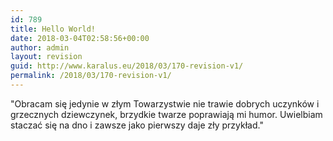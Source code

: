 ```yaml
---
id: 789
title: Hello World!
date: 2018-03-04T02:58:56+00:00
author: admin
layout: revision
guid: http://www.karalus.eu/2018/03/170-revision-v1/
permalink: /2018/03/170-revision-v1/
---
```

"Obracam się jedynie w złym Towarzystwie nie trawie dobrych uczynków i grzecznych dziewczynek, brzydkie twarze poprawiają mi humor. Uwielbiam staczać się na dno i zawsze jako pierwszy daje zły przykład."
